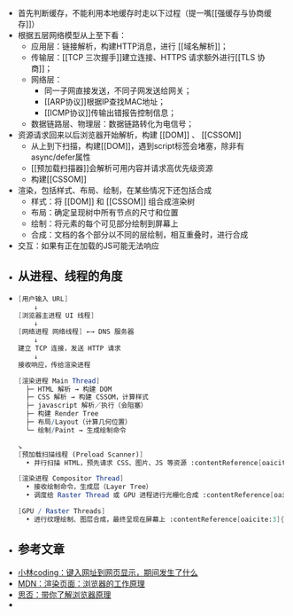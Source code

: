 - 首先判断缓存，不能利用本地缓存时走以下过程（提一嘴[[强缓存与协商缓存]]）
- 根据五层网络模型从上至下看：
	- 应用层：链接解析，构建HTTP消息，进行 [[域名解析]]；
	- 传输层：[[TCP 三次握手]]建立连接、HTTPS 请求额外进行[[TLS 协商]]；
	- 网络层：
		- 同一子网直接发送，不同子网发送给网关；
		- [[ARP协议]]根据IP查找MAC地址；
		- [[ICMP协议]]传输出错报告控制信息；
	- 数据链路层、物理层：数据链路转化为电信号；
- 资源请求回来以后浏览器开始解析，构建 [[DOM]] 、 [[CSSOM]]
	- 从上到下扫描，构建[[DOM]]，遇到script标签会堵塞，除非有async/defer属性
	- [[预加载扫描器]]会解析可用内容并请求高优先级资源
	- 构建[[CSSOM]]
- 渲染，包括样式、布局、绘制，在某些情况下还包括合成
	- 样式：将 [[DOM]] 和 [[CSSOM]] 组合成渲染树
	- 布局：确定呈现树中所有节点的尺寸和位置
	- 绘制：将元素的每个可见部分绘制到屏幕上
	- 合成：文档的各个部分以不同的层绘制，相互重叠时，进行合成
- 交互：如果有正在加载的JS可能无法响应
- ## 从进程、线程的角度
- ```mathematica
  [用户输入 URL]
      ↓
  [浏览器主进程 UI 线程]
      ↓
  [网络进程 网络线程] ←→ DNS 服务器
      ↓
  建立 TCP 连接，发送 HTTP 请求
      ↓
  接收响应，传给渲染进程
  
  [渲染进程 Main Thread]
    ├─ HTML 解析 → 构建 DOM
    ├─ CSS 解析 → 构建 CSSOM，计算样式
    ├─ javascript 解析／执行（会阻塞）
    ├─ 构建 Render Tree
    ├─ 布局/Layout（计算几何位置）
    └─ 绘制/Paint → 生成绘制命令
  
  ↘
  [预加载扫描线程 (Preload Scanner)]
    • 并行扫描 HTML，预先请求 CSS、图片、JS 等资源 :contentReference[oaicite:1]{index=1}
  
  [渲染进程 Compositor Thread]
    • 接收绘制命令，生成层（Layer Tree）
    • 调度给 Raster Thread 或 GPU 进程进行光栅化合成 :contentReference[oaicite:2]{index=2}
  
  [GPU / Raster Threads]
    • 进行纹理绘制、图层合成，最终呈现在屏幕上 :contentReference[oaicite:3]{index=3}
  
  ```
- ## 参考文章
- [小林coding：键入网址到网页显示，期间发生了什么](https://www.xiaolincoding.com/network/1_base/what_happen_url.html)
- [MDN：渲染页面：浏览器的工作原理](https://developer.mozilla.org/zh-CN/docs/Web/Performance/How_browsers_work)
- [思否：带你了解浏览器原理](https://segmentfault.com/a/1190000042928793)
-